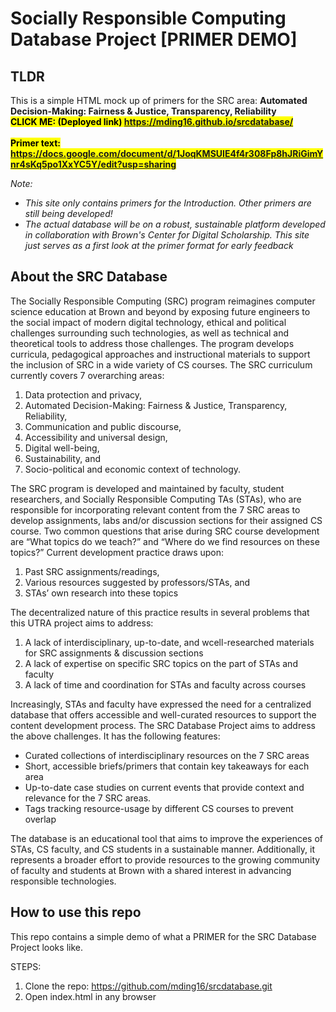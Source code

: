 # Socially Responsible Computing Database Project [PRIMER DEMO]

## TLDR

This is a simple HTML mock up of primers for the SRC area: **Automated Decision-Making: Fairness & Justice, Transparency, Reliability**<br>
**<mark style="background-color: #FFFF00">CLICK ME: (Deployed link) https://mding16.github.io/srcdatabase/ </mark>**
<br></br>
**<mark style="background-color: #FFFF00">Primer text: https://docs.google.com/document/d/1JoqKMSUIE4f4r308Fp8hJRiGimYnr4sKq5po1XxYC5Y/edit?usp=sharing</mark>**

_Note:_

- _This site only contains primers for the Introduction. Other primers are still being developed!_
- _The actual database will be on a robust, sustainable platform developed in collaboration with Brown's Center for Digital Scholarship. This site just serves as a first look at the primer format for early feedback_

## About the SRC Database

The Socially Responsible Computing (SRC) program reimagines computer science education at Brown and beyond by exposing future engineers to the social impact of modern digital technology, ethical and political challenges surrounding such technologies, as well as technical and theoretical tools to address those challenges. The program develops curricula, pedagogical approaches and instructional materials to support the inclusion of SRC in a wide variety of CS courses. The SRC curriculum currently covers 7 overarching areas:

1. Data protection and privacy,
2. Automated Decision-Making: Fairness & Justice, Transparency, Reliability,
3. Communication and public discourse,
4. Accessibility and universal design,
5. Digital well-being,
6. Sustainability, and
7. Socio-political and economic context of technology.

The SRC program is developed and maintained by faculty, student researchers, and Socially Responsible Computing TAs (STAs), who are responsible for incorporating relevant content from the 7 SRC areas to develop assignments, labs and/or discussion sections for their assigned CS course. Two common questions that arise during SRC course development are “What topics do we teach?” and “Where do we find resources on these topics?” Current development practice draws upon:

1. Past SRC assignments/readings,
2. Various resources suggested by professors/STAs, and
3. STAs’ own research into these topics

The decentralized nature of this practice results in several problems that this UTRA project aims to address:

1. A lack of interdisciplinary, up-to-date, and wcell-researched materials for SRC assignments & discussion sections
2. A lack of expertise on specific SRC topics on the part of STAs and faculty
3. A lack of time and coordination for STAs and faculty across courses

Increasingly, STAs and faculty have expressed the need for a centralized database that offers accessible and well-curated resources to support the content development process.
The SRC Database Project aims to address the above challenges. It has the following features:

- Curated collections of interdisciplinary resources on the 7 SRC areas
- Short, accessible briefs/primers that contain key takeaways for each area
- Up-to-date case studies on current events that provide context and relevance for the 7 SRC areas.
- Tags tracking resource-usage by different CS courses to prevent overlap

The database is an educational tool that aims to improve the experiences of STAs, CS faculty, and CS students in a sustainable manner. Additionally, it represents a broader effort to provide resources to the growing community of faculty and students at Brown with a shared interest in advancing responsible technologies.

## How to use this repo

This repo contains a simple demo of what a PRIMER for the SRC Database Project looks like.

STEPS:

1. Clone the repo: https://github.com/mding16/srcdatabase.git
2. Open index.html in any browser
